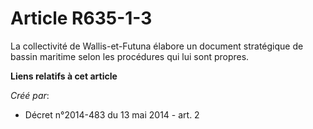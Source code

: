 # Article R635-1-3

La collectivité de Wallis-et-Futuna élabore un document stratégique de bassin maritime selon les procédures qui lui sont
propres.

**Liens relatifs à cet article**

_Créé par_:

  - Décret n°2014-483 du 13 mai 2014 - art. 2
